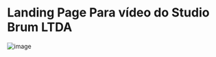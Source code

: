 # Landing Page Para vídeo do Studio Brum LTDA
![image](https://github.com/jonathan-laco/studio-landing/assets/39104938/79e1cfa8-59e1-48f8-af5e-bfd6aaf78e9f)

